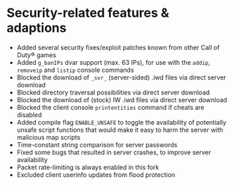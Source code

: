 # Security-related features & adaptions

- Added several security fixes/exploit patches known from other Call of Duty&reg; games
- Added `g_banIPs` dvar support (max. 63 IPs), for use with the `addip`, `removeip` and `listip` console commands
- Blocked the download of `_svr_` (server-sided) .iwd files via direct server download
- Blocked directory traversal possibilities via direct server download
- Blocked the download of (stock) IW .iwd files via direct server download 
- Blocked the client console `printentities` command if cheats are disabled
- Added compile flag `ENABLE_UNSAFE` to toggle the availability of potentially unsafe script functions that would make it easy to harm the server with malicious map scripts
- Time-constant string comparison for server passwords
- Fixed some bugs that resulted in server crashes, to improve server availability
- Packet rate-limiting is always enabled in this fork
- Excluded client userinfo updates from flood protection